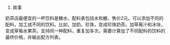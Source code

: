 1. 故事     
   
奶茶店最便宜的一杯饮料是糖水，配料表包括水和糖，售价2元。可以添加不同的配料，加工成不同的饮料。比如，加奶，珍珠，变成珍珠奶茶。加草莓汁和冰块，变成草莓水果茶。支持同一种配料，重复加多次。需要计算加了不同配料的饮料的最终价格，并输出配方列表。       
